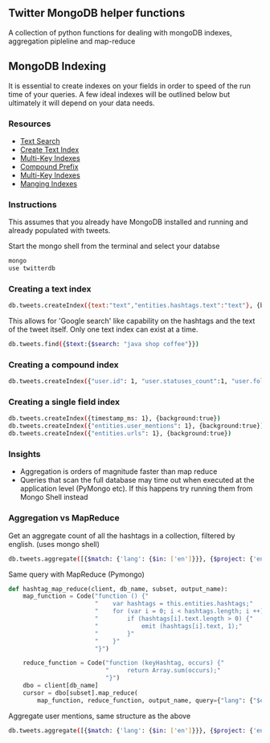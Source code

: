 ##  Twitter MongoDB helper functions
A collection of python functions for dealing with mongoDB indexes, aggregation pipleline and map-reduce

## MongoDB Indexing

It is essential to create indexes on your fields in order to speed of the run time of your queries. A few ideal indexes will be outlined below but ultimately it will depend on your data needs.

### Resources

- [Text Search](https://docs.mongodb.com/manual/text-search/)
- [Create Text Index](https://docs.mongodb.com/manual/core/index-text/#create-a-text-index)
- [Multi-Key Indexes](https://docs.mongodb.com/manual/core/index-multikey/)
- [Compound Prefix](https://docs.mongodb.com/manual/core/index-compound/#compound-index-prefix)
- [Multi-Key Indexes](https://docs.mongodb.com/manual/core/index-multikey/)
- [Manging Indexes](https://docs.mongodb.com/v3.2/tutorial/manage-indexes/)

### Instructions

This assumes that you already have MongoDB installed and running and already populated with tweets.

Start the mongo shell from the terminal and select your databse

```bash
mongo
use twitterdb
```

### Creating a text index

```bash
db.tweets.createIndex({text:"text","entities.hashtags.text":"text"}, {background:true})
```

This allows for 'Google search' like capability on the hashtags and the text of the tweet itself. Only one text index can exist at a time.

```bash
db.tweets.find({$text:{$search: "java shop coffee"}})
```
### Creating a compound index

```bash
db.tweets.createIndex({"user.id": 1, "user.statuses_count":1, "user.followers_count":1, "user.location":1, "user.lang":1}, {background:true})
```

### Creating a single field index

```bash
db.tweets.createIndex({timestamp_ms: 1}, {background:true})
db.tweets.createIndex({"entities.user_mentions": 1}, {background:true})
db.tweets.createIndex({"entities.urls": 1}, {background:true})
```

### Insights

- Aggregation is orders of magnitude faster than map reduce
- Queries that scan the full database may time out when executed at the application level (PyMongo etc). If this happens try running them from Mongo Shell instead

### Aggregation vs MapReduce

Get an aggregate count of all the hashtags in a collection, filtered by english. (uses mongo shell)

```bash
db.tweets.aggregate([{$match: {'lang': {$in: ['en']}}}, {$project: {'entities.hashtags': 1, _id : 0}}, {$unwind: '$entities.hashtags'}, {$group: {_id: '$entities.hashtags.text', count: {$sum: 1}}}, {$sort: {count: -1}}, {$project: {"hashtag": "$_id", "count": 1, "_id": 0}}, { $out : "hashtag_dist_en" }])
```

Same query with MapReduce (Pymongo)

```python
def hashtag_map_reduce(client, db_name, subset, output_name):
    map_function = Code("function () {"
                        "    var hashtags = this.entities.hashtags;"
                        "    for (var i = 0; i < hashtags.length; i ++){"
                        "        if (hashtags[i].text.length > 0) {"
                        "            emit (hashtags[i].text, 1);"
                        "        }"
                        "    }"
                        "}")

    reduce_function = Code("function (keyHashtag, occurs) {"
                           "     return Array.sum(occurs);"
                           "}")
    dbo = client[db_name]
    cursor = dbo[subset].map_reduce(
        map_function, reduce_function, output_name, query={"lang": {"$eq": 'en'}})
```

Aggregate user mentions, same structure as the above
```bash
db.tweets.aggregate([{$match: {'lang': {$in: ['en']}}}, {$project: {'entities.user_mentions': 1, _id: 0}}, {$unwind: '$entities.user_mentions'}, {$group: {_id: {id_str: '$entities.user_mentions.id_str', 'screen_name': '$entities.user_mentions.screen_name'}, count: {$sum: 1}}}, {$project: {id_str: '$_id.id_str', 'screen_name': '$_id.screen_name', 'count': 1, '_id': 0}}, {$sort: {count: -1}}, { $out : "user_mentions_dist_en" }])
```
